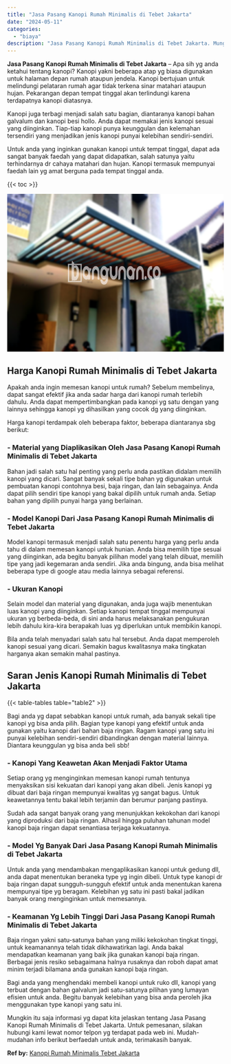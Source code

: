 ```yaml
---
title: "Jasa Pasang Kanopi Rumah Minimalis di Tebet Jakarta"
date: "2024-05-11"
categories: 
  - "biaya"
description: "Jasa Pasang Kanopi Rumah Minimalis di Tebet Jakarta. Mungkin itu saja informasi yg dapat kita jelaskan tentang Jasa Pasang Kanopi Rumah Minimalis di Tebet Ja..."
---
```


**Jasa Pasang Kanopi Rumah Minimalis di Tebet Jakarta** – Apa sih yg anda ketahui tentang kanopi? Kanopi yakni beberapa atap yg biasa digunakan untuk halaman depan rumah ataupun jendela. Kanopi bertujuan untuk melindungi pelataran rumah agar tidak terkena sinar matahari ataupun hujan. Pekarangan depan tempat tinggal akan terlindungi karena terdapatnya kanopi diatasnya.

Kanopi juga terbagi menjadi salah satu bagian, diantaranya kanopi bahan galvalum dan kanopi besi hollo. Anda dapat memakai jenis kanopi sesuai yang diinginkan. Tiap-tiap kanopi punya keunggulan dan kelemahan tersendiri yang menjadikan jenis kanopi punyai kelebihan sendiri-sendiri.

Untuk anda yang inginkan gunakan kanopi untuk tempat tinggal, dapat ada sangat banyak faedah yang dapat didapatkan, salah satunya yaitu terhindarnya dr cahaya matahari dan hujan. Kanopi termasuk mempunyai faedah lain yg amat berguna pada tempat tinggal anda.

{{< toc >}}

![Jasa Pasang Kanopi Rumah Minimalis di Tebet Jakarta](/images/harga-kanopi-minimalis-54.png)

## Harga Kanopi Rumah Minimalis di Tebet Jakarta

Apakah anda ingin memesan kanopi untuk rumah? Sebelum membelinya, dapat sangat efektif jika anda sadar harga dari kanopi rumah terlebih dahulu. Anda dapat mempertimbangkan pada kanopi yg satu dengan yang lainnya sehingga kanopi yg dihasilkan yang cocok dg yang diinginkan.

Harga kanopi terdampak oleh beberapa faktor, beberapa diantaranya sbg berikut:

### \- Material yang Diaplikasikan Oleh Jasa Pasang Kanopi Rumah Minimalis di Tebet Jakarta

Bahan jadi salah satu hal penting yang perlu anda pastikan didalam memilih kanopi yang dicari. Sangat banyak sekali tipe bahan yg digunakan untuk pembuatan kanopi contohnya besi, baja ringan, dan lain sebagainya. Anda dapat pilih sendiri tipe kanopi yang bakal dipilih untuk rumah anda. Setiap bahan yang dipilih punyai harga yang berlainan.

### \- Model Kanopi Dari Jasa Pasang Kanopi Rumah Minimalis di Tebet Jakarta

Model kanopi termasuk menjadi salah satu penentu harga yang perlu anda tahu di dalam memesan kanopi untuk hunian. Anda bisa memilih tipe sesuai yang diinginkan, ada begitu banyak pilihan model yang telah dibuat, memilih tipe yang jadi kegemaran anda sendiri. Jika anda bingung, anda bisa melihat beberapa type di google atau media lainnya sebagai referensi.

### \- Ukuran Kanopi

Selain model dan material yang digunakan, anda juga wajib menentukan luas kanopi yang diinginkan. Setiap kanopi tempat tinggal mempunyai ukuran yg berbeda-beda, di sini anda harus melaksanakan pengukuran lebih dahulu kira-kira berapakah luas yg diperlukan untuk membikin kanopi.

Bila anda telah menyadari salah satu hal tersebut. Anda dapat memperoleh kanopi sesuai yang dicari. Semakin bagus kwalitasnya maka tingkatan harganya akan semakin mahal pastinya.

## Saran Jenis Kanopi Rumah Minimalis di Tebet Jakarta

{{< table-tables table="table2" >}}

Bagi anda yg dapat sebabkan kanopi untuk rumah, ada banyak sekali tipe kanopi yg bisa anda pilih. Bagian type kanopi yang efektif untuk anda gunakan yaitu kanopi dari bahan baja ringan. Ragam kanopi yang satu ini punyai kelebihan sendiri-sendiri dibandingkan dengan material lainnya. Diantara keunggulan yg bisa anda beli sbb!

### \- Kanopi Yang Keawetan Akan Menjadi Faktor Utama

Setiap orang yg menginginkan memesan kanopi rumah tentunya menyaksikan sisi kekuatan dari kanopi yang akan dibeli. Jenis kanopi yg dibuat dari baja ringan mempunyai kwalitas yg sangat bagus. Untuk keawetannya tentu bakal lebih terjamin dan berumur panjang pastinya.

Sudah ada sangat banyak orang yang menunjukkan kekokohan dari kanopi yang diproduksi dari baja ringan. Alhasil hingga puluhan tahunan model kanopi baja ringan dapat senantiasa terjaga kekuatannya.

### \- Model Yg Banyak Dari Jasa Pasang Kanopi Rumah Minimalis di Tebet Jakarta

Untuk anda yang mendambakan mengaplikasikan kanopi untuk gedung dll, anda dapat menentukan beraneka type yg ingin dibeli. Untuk type kanopi dr baja ringan dapat sungguh-sungguh efektif untuk anda menentukan karena mempunyai tipe yg beragam. Kelebihan yg satu ini pasti bakal jadikan banyak orang menginginkan untuk memesannya.

### \- Keamanan Yg Lebih Tinggi Dari Jasa Pasang Kanopi Rumah Minimalis di Tebet Jakarta

Baja ringan yakni satu-satunya bahan yang miliki kekokohan tingkat tinggi, untuk keamanannya telah tidak dikhawatirkan lagi. Anda bakal mendapatkan keamanan yang baik jika gunakan kanopi baja ringan. Berbagai jenis resiko sebagaimana halnya rusaknya dan roboh dapat amat minim terjadi bilamana anda gunakan kanopi baja ringan.

Bagi anda yang menghendaki membeli kanopi untuk ruko dll, kanopi yang terbuat dengan bahan galvalum jadi satu-satunya pilihan yang lumayan efisien untuk anda. Begitu banyak kelebihan yang bisa anda peroleh jika menggunakan type kanopi yang satu ini.

Mungkin itu saja informasi yg dapat kita jelaskan tentang Jasa Pasang Kanopi Rumah Minimalis di Tebet Jakarta. Untuk pemesanan, silakan hubungi kami lewat nomor telpon yg terdapat pada web ini. Mudah-mudahan info berikut berfaedah untuk anda, terimakasih banyak.

**Ref by:**  [Kanopi Rumah Minimalis Tebet Jakarta](https://id.wikipedia.org/wiki/Kanopi)
